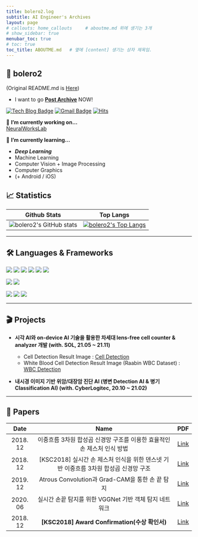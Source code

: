 ```yaml
---
title: bolero2.log
subtitle: AI Engineer's Archives
layout: page
# callouts: home_callouts     # aboutme.md 위에 생기는 3개
# show_sidebar: true
menubar_toc: true
# toc: true
toc_title: ABOUTME.md   # 옆에 [content] 생기는 상자 제목임.
---
```



## 🧐 bolero2

(Original README.md is [Here](https://github.com/bolero2/bolero2/blob/main/README.md))  
* I want to go [**Post Archive**](/blog) NOW!


[![Tech Blog Badge](http://img.shields.io/badge/Tech-Blog-20c997?style=flat-square&logo=Velog&link=https://bolero2.dev)](https://bolero2.dev) [![Gmail Badge](https://img.shields.io/badge/Gmail-d14836?style=flat-square&logo=Gmail&logoColor=white&link=mailto:sheocjf1025@gmail.com)](mailto:sheocjf1025@gmail.com) [![Hits](https://hits.seeyoufarm.com/api/count/incr/badge.svg?url=https%3A%2F%2Fgithub.com%2Fbolero2%2Fhit-counter&count_bg=%2379C83D&title_bg=%23555555&icon=&icon_color=%23E7E7E7&title=hits&edge_flat=false)](https://hits.seeyoufarm.com)

🔭 **I’m currently working on...**  
[NeuralWorksLab](https://neuralworks.io)  

🌱 **I’m currently learning...**  
  - _**Deep Learning**_  
  - Machine Learning  
  - Computer Vision + Image Processing  
  - Computer Graphics  
  - (+ Android / iOS)  

## 📈 Statistics

|**Github Stats**|**Top Langs**|
|:-----:|:-----:|
|![bolero2's GitHub stats](https://github-readme-stats.vercel.app/api?username=bolero2&count_private=true&include_all_commits=true&show_icons=true&theme=cobalt)|[![bolero2's Top Langs](https://github-readme-stats.vercel.app/api/top-langs/?username=bolero2&layout=compact&langs_count=10&)](https://github.com/anuraghazra/github-readme-stats)|

-----

## 🛠 Languages & Frameworks
<img src="https://img.shields.io/badge/c-A8B9CC?style=for-the-badge&logo=c&logoColor=white"> <img src="https://img.shields.io/badge/c++-00599C?style=for-the-badge&logo=c++&logoColor=white"> <img src="https://img.shields.io/badge/python-3776AB?style=for-the-badge&logo=python&logoColor=white"> <img src="https://img.shields.io/badge/java-007396?style=for-the-badge&logo=java&logoColor=white"> <img src="https://img.shields.io/badge/C Sharp-239120?style=for-the-badge&logo=C Sharp&logoColor=white"> <img src="https://img.shields.io/badge/AssemblyScript-007AAC?style=for-the-badge&logo=AssemblyScript&logoColor=white"> 

<img src="https://img.shields.io/badge/Android-3DDC84?style=for-the-badge&logo=Android&logoColor=white"/> <img src="https://img.shields.io/badge/Unity-FFFFFF?style=for-the-badge&logoColor=white"> 

<img src="https://img.shields.io/badge/pytorch-EE4C2C?style=for-the-badge&logo=pytorch&logoColor=white"> <img src="https://img.shields.io/badge/tensorflow-FF6F00?style=for-the-badge&logo=tensorflow&logoColor=white"> <img src="https://img.shields.io/badge/mxnet-3B86BF?style=for-the-badge&logo=mxnet&logoColor=white">

-----

## 🎬 Projects
* **시각 AI와 on-device AI 기술을 활용한 차세대 lens-free cell counter & analyzer 개발 (with. SOL, 21.05 ~ 21.11)**  
  - Cell Detection Result Image : [Cell Detection](https://github.com/bolero2/bolero2/blob/main/images/cellcounter-1.jpg)  
  - White Blood Cell Detection Result Image (Raabin WBC Dataset) : [WBC Detection](https://github.com/bolero2/bolero2/blob/main/images/wbc-1.jpg)  

* **내시경 이미지 기반 위암/대장암 진단 AI (병변 Detection AI & 병기 Classification AI) (with. CyberLogitec, 20.10 ~ 21.02)**

-----

## 📖 Papers

|Date|Name|PDF|  
|:-----------:|:-----------:|:-----------:|  
|2018. 12|이중흐름 3차원 합성곱 신경망 구조를 이용한 효율적인 손 제스처 인식 방법|[Link](https://github.com/bolero2/bolero2/blob/main/papers/%5B2018.12%5D%20이중흐름%203차원%20합성곱%20신경망%20구조를%20이용한%20효율적인%20손%20제스처%20인식%20방법.pdf)|  
|2018. 12|[KSC2018] 실시간 손 제스처 인식을 위한 덴스넷 기반 이중흐름 3차원 합성곱 신경망 구조|[Link](https://github.com/bolero2/bolero2/blob/main/papers/%5BKSC2018%5D%20실시간%20손%20제스처%20인식을%20위한%20덴스넷%20기반%20이중흐름%203차원%20합성곱%20신경망%20구조.pdf)|  
|2019. 12|Atrous Convolution과 Grad-CAM을 통한 손 끝 탐지|[Link](https://github.com/bolero2/bolero2/blob/main/papers/%5B2019.12%5D%20Atrous%20Convolution과%20Grad-CAM을%20통한%20손%20끝%20탐지.pdf)|  
|2020. 06|실시간 손끝 탐지를 위한 VGGNet 기반 객체 탐지 네트워크|[Link](https://github.com/bolero2/bolero2/blob/main/papers/%5B2020.06%5D%20실시간%20손끝%20탐지를%20위한%20VGGNet%20기반%20객체%20탐지%20네트워크.pdf)|
|2018. 12|**[KSC2018] Award Confirmation(수상 확인서)**|[Link](https://github.com/bolero2/bolero2/blob/main/papers/Award_confirmation_KSC2018_20190215.pdf)|  

<!-- **bolero2/bolero2** is a ✨ _special_ ✨ repository because its `README.md` (this file) appears on your GitHub profile. -->

<!-- #Here are some ideas to get you started: -->

<!-- - 👯 I’m looking to collaborate on ... -->
<!-- - 🤔 I’m looking for help with ... -->
<!-- - 💬 Ask me about ... -->
<!-- - 📫 How to reach me: ... -->
<!-- - 😄 Pronouns: ... -->
<!-- - ⚡ Fun fact: ... -->

